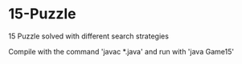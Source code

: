# 15-Puzzle
15 Puzzle solved with different search strategies

Compile with the command 'javac *.java' and run with 'java Game15'
